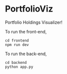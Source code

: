﻿# PortfolioViz

Portfolio Holdings Visualizer!

To run the front-end,
```
cd frontend
npm run dev
```

To run the back-end,
```
cd backend
python app.py
```
